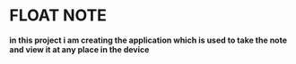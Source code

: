 # FLOAT NOTE
 **in this project i am creating the application which is used to take the note and view it at any place in the device**
